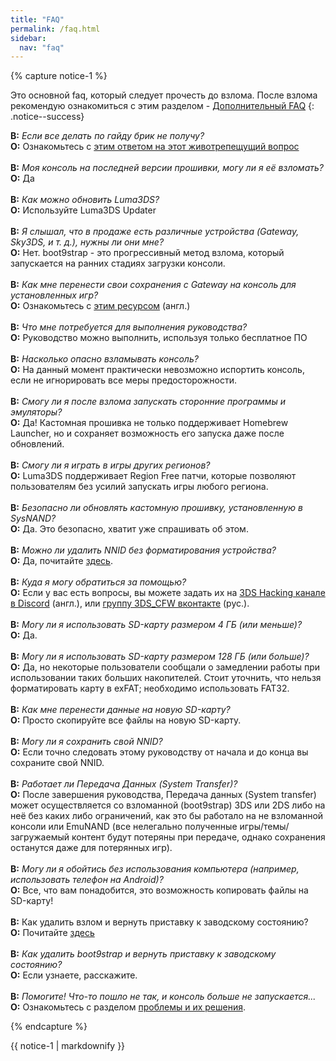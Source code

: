 ```yaml
---
title: "FAQ"
permalink: /faq.html
sidebar:
  nav: "faq"
---
```


{% capture notice-1 %}

Это основной faq, который следует прочесть до взлома. После взлома рекомендую ознакомиться с этим разделом - [Дополнительный FAQ](faq-3ds)
{: .notice--success}

<a name="brick" />**В:** *Если все делать по гайду брик не получу?*    
**О:** Ознакомьтесь с [этим ответом на этот животрепещущий вопрос](https://vk.com/3ds_cfw?w=wall-125012133_3623%2Fall)
<br><br>
<a name="faq_latestfw" />**В:** *Моя консоль на последней версии прошивки, могу ли я её взломать?*    
**О:** Да
<br><br>
<a name="faq_updatecfw" />**В:** *Как можно обновить Luma3DS?*    
**О:** Используйте Luma3DS Updater
<br><br>
<a name="faq_gatewaysky" />**В:** *Я слышал, что в продаже есть различные устройства (Gateway, Sky3DS, и т. д.), нужны ли они мне?*    
**О:** Нет. boot9strap - это прогрессивный метод взлома, который запускается на ранних стадиях загрузки консоли.
<br><br>
<a name="faq_gatewaysaves" />**В:** *Как мне перенести свои сохранения с Gateway на консоль для установленных игр?*    
**О:** Ознакомьтесь с [этим ресурсом](https://gbatemp.net/threads/425743/) (англ.)
<br><br>
<a name="faq_need" />**В:** *Что мне потребуется для выполнения руководства?*    
**О:** Руководство можно выполнить, используя только бесплатное ПО
<br><br>
<a name="faq_risky" />**В:** *Насколько опасно взламывать консоль?*    
**О:** На данный момент практически невозможно испортить консоль, если не игнорировать все меры предосторожности.
<br><br>
<a name="faq_homebrew" />**В:** *Смогу ли я после взлома запускать сторонние программы и эмуляторы?*    
**О:** Да! Кастомная прошивка не только поддерживает Homebrew Launcher, но и сохраняет возможность его запуска даже после обновлений.
<br><br>
<a name="faq_regionfree" />**В:** *Смогу ли я играть в игры других регионов?*    
**О:** Luma3DS поддерживает Region Free патчи, которые позволяют пользователям без усилий запускать игры любого региона.
<br><br>
<a name="faq_updates" />**В:** *Безопасно ли обновлять кастомную прошивку, установленную в SysNAND?*    
**О:** Да. Это безопасно, хватит уже спрашивать об этом.
<br><br>
<a name="faq_rm_nnid" />**В:** *Можно ли удалить NNID без форматирования устройства?*    
**О:** Да, почитайте [здесь](troubleshooting#rm_nnid).
<br><br>
<a name="faq_support" />**В:** *Куда я могу обратиться за помощью?*       
**О:** Если у вас есть вопросы, вы можете задать их на [3DS Hacking канале в Discord](https://discord.gg/MWxPgEp) (англ.), или [группу 3DS_CFW вконтакте](http://vk.com/3ds_cfw) (рус.).
<br><br>
<a name="faq_le4gbsd" />**В:** *Могу ли я использовать SD-карту размером 4 ГБ (или меньше)?*    
**О:** Да.
<br><br>
<a name="faq_ge128gbsd" />**В:** *Могу ли я использовать SD-карту размером 128 ГБ (или больше)?*    
**О:** Да, но некоторые пользователи сообщали о замедлении работы при использовании таких больших накопителей. Стоит уточнить, что нельзя форматировать карту в exFAT; необходимо использовать FAT32.
<br><br>
<a name="faq_movesd" />**В:** *Как мне перенести данные на новую SD-карту?*    
**О:** Просто скопируйте все файлы на новую SD-карту.
<br><br>
<a name="faq_NNID" />**В:** *Могу ли я сохранить свой NNID?*    
**О:** Если точно следовать этому руководству от начала и до конца вы сохраните свой NNID.
<br><br>
<a name="faq_systransfer" />**В:** *Работает ли Передача Данных (System Transfer)?*    
**О:** После завершения руководства, Передача данных (System transfer) может осуществляется со взломанной (boot9strap) 3DS или 2DS либо на неё без каких либо ограничений, как это бы работало на не взломанной консоли или EmuNAND (все нелегально полученные игры/темы/загружаемый контент будут потеряны при передаче, однако сохранения останутся даже для потерянных игр).
<br><br>
<a name="faq_nopc" />**В:** *Могу ли я обойтись без использования компьютера (например, использовать телефон на Android)?*    
**О:** Все, что вам понадобится, это возможность копировать файлы на SD-карту!
<br><br>
<a name="restore_to_orig_fw" />**В:** Как удалить взлом и вернуть приставку к заводскому состоянию?      
**О:** Почитайте [здесь](https://3ds.customfw.xyz/uninstall-cfw)
<br><br>
<a name="restore_to_orig_fw_b9s" />**В:** *Как удалить boot9strap и вернуть приставку к заводскому состоянию?*         
**О:** Если узнаете, расскажите. 
<br><br>
<a name="faq_problem" />**В:** *Помогите! Что-то пошло не так, и консоль больше не запускается...*    
**О:** Ознакомьтесь с разделом [проблемы и их решения](troubleshooting).

{% endcapture %}

<div class="notice--info">{{ notice-1 | markdownify }}</div>

<div id="vk_comments"></div>
<script type="text/javascript">
VK.Widgets.Comments("vk_comments", {limit: 10, attach: "*"});
</script>